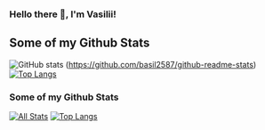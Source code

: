 ###  Hello there 👋, I'm Vasilii! 

## Some of my Github Stats
![GitHub stats](https://github-readme-stats.vercel.app/api?username=basil2587&show_icons=true&count_private=true&theme=vuehide_title=true)
(https://github.com/basil2587/github-readme-stats)
[![Top Langs](https://github-readme-stats-axpwmfcg3.vercel.app/api/top-langs/?username=basil2587&layout=compact)](https://github.com/basil2587/github-readme-stats)

### Some of my Github Stats
[![All Stats](https://github-readme-stats-axpwmfcg3.vercel.app/api?username=basil2587&show_icons=true&include_all_commits=true&count_private=true&hide=contribs)](https://github.com/basil2587/github-readme-stats)
[![Top Langs](https://github-readme-stats-axpwmfcg3.vercel.app/api/top-langs/?username=basil2587&layout=compact)](https://github.com/basil2587/github-readme-stats)
